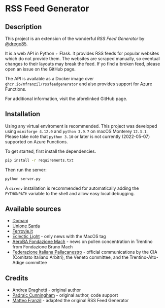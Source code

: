 # RSS Feed Generator

## Description

This project is an extension of the wonderful _RSS Feed Generator_ by [@drego85](https://github.com/drego85/RSSFeedGenerator).

It is a web API in Python + Flask. It provides RSS feeds for popular websites which do not provide them. The websites are scraped manually, so eventual changes to their layouts may break the feed. If yo find a broken feed, please open an issue on the GitHub page.

The API is available as a Docker image over `ghcr.io/mfranzil/rssfeedgenerator` and also provides support for Azure Functions.

For additional information, visit the aforelinked GitHub page.

## Installation

Using any virtual enviroment is recommended. This project was developed using `miniforge 4.12.0` and `python 3.9.7` on macOS Monterey `12.3.1`. Please take note that `python 3.10` or later is not currently (2022-05-07) supported on Azure Functions.

To get started, first install the dependencies.

```bash
pip install -r requirements.txt
```

Then run the server:

```bash
python server.py
```

A `direnv` installation is recommended for automatically adding the `PYTHONPATH` variable to the shell and allow easy local debugging.

## Available sources

* [Domani](https://editorialedomani.it/)
* [Unione Sarda](https://www.unionesarda.it)
* [Ferrovie.it](https://www.ferrovie.it/)
* [Eclectic Light](https://eclecticlight.co/) - only news with the MacOS tag
* [AeroBA Fondazione Mach](https://aeroba.fmach.it/bollettino) -  news on pollen concentration in Trentino from Fondazione Bruno Mach
* [Federazione Italiana Pallacanestro](https://fip.it/) - official communications by the CIA (Comitato Italiano Arbitri), the Veneto committee, and the Trentino-Alto-Adige committee

## Credits

* [Andrea Draghetti](https://twitter.com/AndreaDraghetti) - original author
* [Padraic Cunningham](http://stackexchange.com/users/2456564/padraic-cunningham?tab=accounts) - original author, code support
* [Matteo Franzil](https://github.com/mfranzil) - adapted the original RSS Feed Generator
